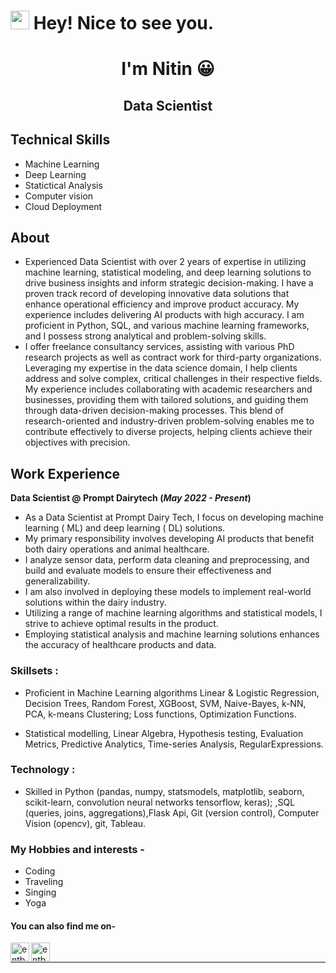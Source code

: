 <h1><img src="https://emojis.slackmojis.com/emojis/images/1531849430/4246/blob-sunglasses.gif?1531849430" width="30"/> Hey! Nice to see you.</h1>
<h1 align="center">I'm Nitin 😀</h1>
<h2 align="center">Data Scientist</h2>

## Technical Skills 
* Machine Learning
* Deep Learning
* Statictical Analysis 
* Computer vision 
* Cloud Deployment

## About

* Experienced Data Scientist with over 2 years of expertise in utilizing machine learning, statistical modeling, and deep learning solutions to drive business insights and inform strategic decision-making. I have a proven track record of developing innovative data solutions that enhance operational efficiency and improve product accuracy. My experience includes delivering AI products with high accuracy. I am proficient in Python, SQL, and various machine learning frameworks, and I possess strong analytical and problem-solving skills.
* I offer freelance consultancy services, assisting with various PhD research projects as well as contract work for third-party organizations. Leveraging my expertise in the data science domain, I help clients address and solve complex, critical challenges in their respective fields. My experience includes collaborating with academic researchers and businesses, providing them with tailored solutions, and guiding them through data-driven decision-making processes. This blend of research-oriented and industry-driven problem-solving enables me to contribute effectively to diverse projects, helping clients achieve their objectives with precision.


## Work Experience
**Data Scientist @ Prompt Dairytech (_May 2022 - Present_)**
- As a Data Scientist at Prompt Dairy Tech, I focus on developing machine learning ( ML) and deep learning ( DL) solutions.
- My primary responsibility involves developing AI products that benefit both dairy operations and animal healthcare.
- I analyze sensor data, perform data cleaning and preprocessing, and build and evaluate models to ensure their effectiveness and generalizability.
- I am also involved in deploying these models to implement real-world solutions within the dairy industry.
- Utilizing a range of machine learning algorithms and statistical models, I strive to achieve optimal results in the product.
- Employing statistical analysis and machine learning solutions enhances the accuracy of healthcare products and data.


<h3>Skillsets :</h3>

* Proficient in Machine Learning algorithms Linear & Logistic Regression, Decision Trees, Random Forest, XGBoost, SVM, Naive-Bayes, k-NN, PCA, k-means Clustering; Loss functions, Optimization Functions.

* Statistical modelling, Linear Algebra, Hypothesis testing, Evaluation Metrics, Predictive Analytics, Time-series Analysis, RegularExpressions.


<h3>Technology :</h3>

* Skilled in Python (pandas, numpy, statsmodels, matplotlib, seaborn, scikit-learn, convolution neural networks tensorflow, keras); ,SQL (queries, joins, aggregations),Flask Api, Git (version control), Computer Vision (opencv), git, Tableau.



### My Hobbies and interests -
* Coding
* Traveling
* Singing
* Yoga



<!-- <hr>

<p><img width="200" src="https:&#x2F;&#x2F;instagram.flwo4-1.fna.fbcdn.net&#x2F;v&#x2F;t51.2885-15&#x2F;sh0.08&#x2F;e35&#x2F;s640x640&#x2F;154299027_702927223737487_3316660563751783251_n.jpg?tp&#x3D;1&amp;_nc_ht&#x3D;instagram.flwo4-1.fna.fbcdn.net&amp;_nc_cat&#x3D;107&amp;_nc_ohc&#x3D;EB4ZbXhG1MIAX_X7uls&amp;oh&#x3D;0f1962630e688514ffc312a6ef83d313&amp;oe&#x3D;60688FC2" /> <img width="200" src="https:&#x2F;&#x2F;instagram.flwo4-1.fna.fbcdn.net&#x2F;v&#x2F;t51.2885-15&#x2F;sh0.08&#x2F;e35&#x2F;s640x640&#x2F;152823526_174537657553375_254380529862366324_n.jpg?tp&#x3D;1&amp;_nc_ht&#x3D;instagram.flwo4-1.fna.fbcdn.net&amp;_nc_cat&#x3D;107&amp;_nc_ohc&#x3D;O6xxL36t11IAX8-25ur&amp;oh&#x3D;6c28c16b56aa43f5bcd0a5cc9384ec28&amp;oe&#x3D;60411750" /> <img width="200" src="https:&#x2F;&#x2F;instagram.flwo4-2.fna.fbcdn.net&#x2F;v&#x2F;t51.2885-15&#x2F;sh0.08&#x2F;e35&#x2F;c149.0.781.781a&#x2F;s640x640&#x2F;152013126_4328412427197138_5736411879368288581_n.jpg?tp&#x3D;1&amp;_nc_ht&#x3D;instagram.flwo4-2.fna.fbcdn.net&amp;_nc_cat&#x3D;106&amp;_nc_ohc&#x3D;8f2IpAlp_OMAX_1scup&amp;oh&#x3D;e58960d73dbe0e8dd5ec0b79bfdadd83&amp;oe&#x3D;6066A23D" /></p>
<p>Above are the last 3 pictures posted by <a href="https://www.instagram.com/c17hawke/" target="_blank"><br>@c17hawke!</a> on Instagram</p>

<hr> -->

#### You can also find me on- 

[<img align="left" alt="entbappy | LinkedIn" width="30px" src="https://img.icons8.com/color/48/000000/linkedin.png" />][linkedin]
[<img align="left" alt="entbappy | Twitter" width="30px" src="https://img.icons8.com/fluent/48/000000/twitter.png" />][twitter]

<br>

<hr>

[linkedin]: https://www.linkedin.com/in/nitin-ravat-32367914b/
[twitter]: https://twitter.com/RAVATNITINMANS1

